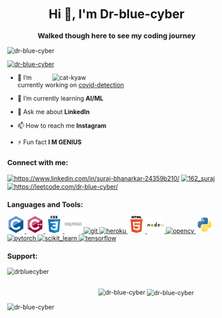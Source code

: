 <h1 align="center">Hi 👋, I'm Dr-blue-cyber</h1>
<h3 align="center">Walked though here to see my coding journey</h3>

<p align="left"> <img src="https://komarev.com/ghpvc/?username=dr-blue-cyber&label=Profile%20views&color=0e75b6&style=flat" alt="dr-blue-cyber" /> </p>

<p align="left"> <a href="https://github.com/ryo-ma/github-profile-trophy"><img src="https://github-profile-trophy.vercel.app/?username=dr-blue-cyber" alt="dr-blue-cyber" /></a> </p>

<img align="right" alt="cat-kyaw" width="400" src="https://cdn.dribbble.com/users/2844289/screenshots/9975802/media/4474fa216f3c7c7b572e0e851e406dfc.gif" >

- 🔭 I’m currently working on [covid-detection](https://github.com/Dr-blue-cyber/covid-detection)

- 🌱 I’m currently learning **AI/ML**

- 💬 Ask me about **LinkedIn**

- 📫 How to reach me **Instagram**

- ⚡ Fun fact **I M GENIUS**

<h3 align="left">Connect with me:</h3>
<p align="left">
<a href="https://linkedin.com/in/suraj-bhanarkar-24359b210/" target="blank"><img align="center" src="https://raw.githubusercontent.com/rahuldkjain/github-profile-readme-generator/master/src/images/icons/Social/linked-in-alt.svg" alt="https://www.linkedin.com/in/suraj-bhanarkar-24359b210/" height="30" width="40" /></a>
<a href="https://www.codechef.com/users/suraj_162" target="blank"><img align="center" src="https://cdn.jsdelivr.net/npm/simple-icons@3.1.0/icons/codechef.svg" alt="162_suraj" height="30" width="40" /></a>
<a href="https://www.leetcode.com/dr-blue-cyber/" target="blank"><img align="center" src="https://raw.githubusercontent.com/rahuldkjain/github-profile-readme-generator/master/src/images/icons/Social/leet-code.svg" alt="https://leetcode.com/dr-blue-cyber/" height="30" width="40" /></a>
</p>

<h3 align="left">Languages and Tools:</h3>
<p align="left"> <a href="https://www.cprogramming.com/" target="_blank"> <img src="https://raw.githubusercontent.com/devicons/devicon/master/icons/c/c-original.svg" alt="c" width="40" height="40"/> </a> <a href="https://www.w3schools.com/cpp/" target="_blank"> <img src="https://raw.githubusercontent.com/devicons/devicon/master/icons/cplusplus/cplusplus-original.svg" alt="cplusplus" width="40" height="40"/> </a> <a href="https://www.w3schools.com/css/" target="_blank"> <img src="https://raw.githubusercontent.com/devicons/devicon/master/icons/css3/css3-original-wordmark.svg" alt="css3" width="40" height="40"/> </a> <a href="https://expressjs.com" target="_blank"> <img src="https://raw.githubusercontent.com/devicons/devicon/master/icons/express/express-original-wordmark.svg" alt="express" width="40" height="40"/> </a> <a href="https://git-scm.com/" target="_blank"> <img src="https://www.vectorlogo.zone/logos/git-scm/git-scm-icon.svg" alt="git" width="40" height="40"/> </a> <a href="https://heroku.com" target="_blank"> <img src="https://www.vectorlogo.zone/logos/heroku/heroku-icon.svg" alt="heroku" width="40" height="40"/> </a> <a href="https://www.w3.org/html/" target="_blank"> <img src="https://raw.githubusercontent.com/devicons/devicon/master/icons/html5/html5-original-wordmark.svg" alt="html5" width="40" height="40"/> </a> <a href="https://nodejs.org" target="_blank"> <img src="https://raw.githubusercontent.com/devicons/devicon/master/icons/nodejs/nodejs-original-wordmark.svg" alt="nodejs" width="40" height="40"/> </a> <a href="https://opencv.org/" target="_blank"> <img src="https://www.vectorlogo.zone/logos/opencv/opencv-icon.svg" alt="opencv" width="40" height="40"/> </a> <a href="https://www.python.org" target="_blank"> <img src="https://raw.githubusercontent.com/devicons/devicon/master/icons/python/python-original.svg" alt="python" width="40" height="40"/> </a> <a href="https://pytorch.org/" target="_blank"> <img src="https://www.vectorlogo.zone/logos/pytorch/pytorch-icon.svg" alt="pytorch" width="40" height="40"/> </a> <a href="https://scikit-learn.org/" target="_blank"> <img src="https://upload.wikimedia.org/wikipedia/commons/0/05/Scikit_learn_logo_small.svg" alt="scikit_learn" width="40" height="40"/> </a> <a href="https://www.tensorflow.org" target="_blank"> <img src="https://www.vectorlogo.zone/logos/tensorflow/tensorflow-icon.svg" alt="tensorflow" width="40" height="40"/> </a> </p>

<h3 align="left">Support:</h3>
<p><a href="https://www.buymeacoffee.com/drbluecyber"> <img align="left" src="https://cdn.buymeacoffee.com/buttons/v2/default-yellow.png" height="50" width="210" alt="drbluecyber" /></a></p><br><br>

<p><img align="left" src="https://github-readme-stats.vercel.app/api/top-langs?username=dr-blue-cyber&show_icons=true&locale=en&layout=compact" alt="dr-blue-cyber" /></p>

<p>&nbsp;<img align="center" src="https://github-readme-stats.vercel.app/api?username=dr-blue-cyber&show_icons=true&locale=en" alt="dr-blue-cyber" /></p>

<p><img align="center" src="https://github-readme-streak-stats.herokuapp.com/?user=dr-blue-cyber&" alt="dr-blue-cyber" /></p>
